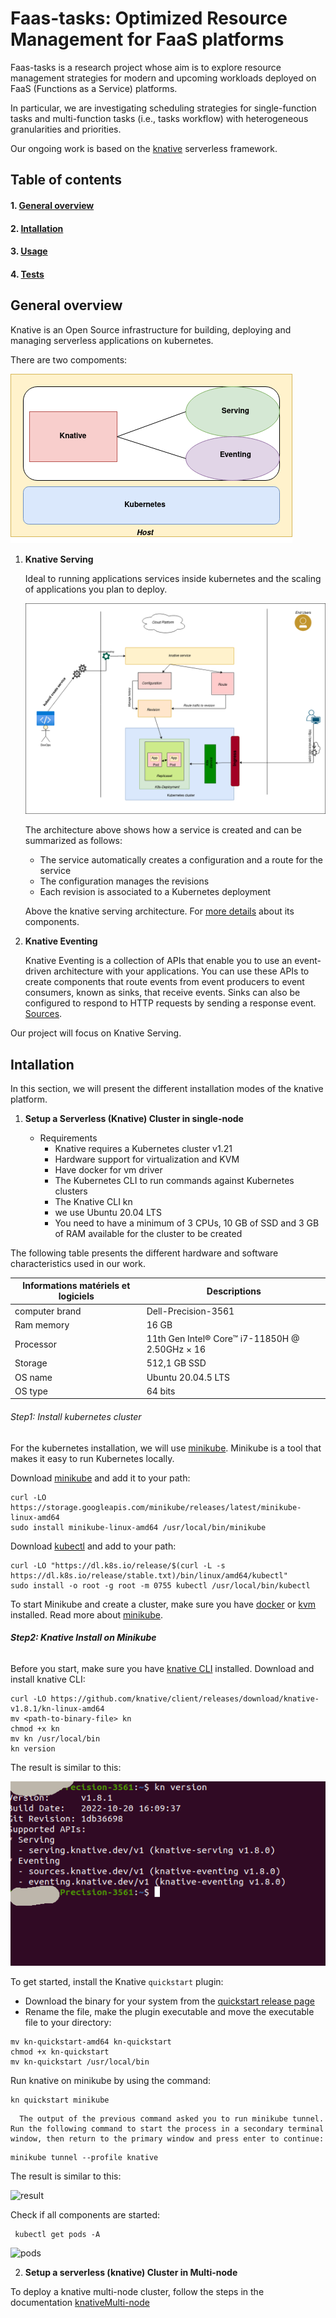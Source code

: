 # Faas-tasks: Optimized Resource Management for FaaS platforms

Faas-tasks is a research project whose aim is to explore resource management strategies for modern and upcoming workloads deployed on FaaS (Functions as a Service) platforms.

In particular, we are investigating scheduling strategies for single-function tasks and multi-function tasks (i.e., tasks workflow) with heterogeneous granularities and priorities.

Our ongoing work is based on the [knative](https://knative.dev/) serverless framework.
## Table of contents

#### **1. [General overview](#General-overview)**

#### **2. [Intallation](#Installation)**
        
#### **3. [Usage](#Usage)**

#### **4. [Tests](#tests)**

## General overview

Knative is an Open Source infrastructure for building, deploying and managing serverless applications on kubernetes. 

There are two compoments:

![knativearch](knative1.drawio.png)

1. **Knative Serving**

   Ideal to running applications services inside kubernetes and the scaling of applications you plan to deploy.

   ![serving-architecture](knativeServing-architecture.png)
   
   The architecture above shows how a service is created and can be summarized as follows:
   
    - The service automatically creates a configuration and a route for the service
    - The configuration manages the revisions
    - Each revision is associated to a Kubernetes deployment

   Above the knative serving architecture. For [more details](https://knative.dev/docs/concepts/) about its components.

2. **Knative Eventing**

   Knative Eventing is a collection of APIs that enable you to use an event-driven architecture with your applications. You can use these APIs to create components that route events from event producers to event consumers, known as sinks, that receive events. Sinks can also be configured to respond to HTTP requests by sending a response event. [Sources](https://knative.dev/docs/eventing/).

Our project will focus on Knative Serving.   

## Intallation 

   In this section, we will present the different installation modes of the knative platform. 
   
   1. **Setup a Serverless (Knative) Cluster in single-node**
   
      * Requirements
        - Knative requires a Kubernetes cluster v1.21
        - Hardware support for virtualization and KVM
        - Have docker for vm driver 
        - The Kubernetes CLI to run commands against Kubernetes clusters
        - The Knative CLI kn
        - we use Ubuntu 20.04 LTS
        - You need to have a minimum of 3 CPUs, 10 GB of SSD  and 3 GB of RAM available for the cluster to be created
        
   The following table presents the different hardware and software characteristics used in our work.
       
   |Informations matériels et logiciels| Descriptions |
   |-----------------------------------|--------------| 
   |computer brand                     |Dell-Precision-3561|
   |Ram memory                       | 16 GB|
   |Processor                    | 11th Gen Intel® Core™ i7-11850H @ 2.50GHz × 16|
   |Storage                      | 512,1 GB SSD|
   |OS name       | Ubuntu 20.04.5 LTS|
   |OS type        | 64 bits|

   ###### Step1: Install kubernetes cluster
   For the kubernetes installation, we will use [minikube](https://kubernetes.io/fr/docs/setup/learning-environment/minikube/). Minikube is a tool that makes it easy to run Kubernetes locally.
   
   Download [minikube](https://kubernetes.io/fr/docs/setup/learning-environment/minikube/) and add it to your path: 
   
   ```shell
   curl -LO https://storage.googleapis.com/minikube/releases/latest/minikube-linux-amd64
   sudo install minikube-linux-amd64 /usr/local/bin/minikube
   ```
   
   Download [kubectl](https://kubernetes.io/docs/tasks/tools/install-kubectl-linux/) and add to your path:
   
   ```shell
   curl -LO "https://dl.k8s.io/release/$(curl -L -s https://dl.k8s.io/release/stable.txt)/bin/linux/amd64/kubectl"
   sudo install -o root -g root -m 0755 kubectl /usr/local/bin/kubectl
   ```
   
   To start Minikube and create a cluster, make sure you have [docker](https://docs.docker.com/engine/install/ubuntu/) or [kvm](https://ubuntu.com/blog/kvm-hyphervisor) installed. Read more about [minikube](https://kubernetes.io/fr/docs/setup/learning-environment/minikube/).
   
   ###### **Step2: Knative Install on Minikube**
   Before you start, make sure you have [knative CLI](https://knative.dev/docs/install/quickstart-install/#before-you-begin) installed. Download and install knative CLI:
   
   ```shell
   curl -LO https://github.com/knative/client/releases/download/knative-v1.8.1/kn-linux-amd64
   mv <path-to-binary-file> kn
   chmod +x kn
   mv kn /usr/local/bin
   kn version
   ```
   
   The result is similar to this:

   ![kn-version](kn-version.png)
   
   To get started, install the Knative `quickstart` plugin:
   
   * Download the binary for your system from the [quickstart release page](https://github.com/knative-sandbox/kn-plugin-quickstart/releases)
   * Rename the file, make the plugin executable and move the executable file to your directory:
   ```shell
   mv kn-quickstart-amd64 kn-quickstart
   chmod +x kn-quickstart
   mv kn-quickstart /usr/local/bin
   ```
   Run knative on minikube by using the command:


   ```shell
   kn quickstart minikube
   ```
   
      The output of the previous command asked you to run minikube tunnel. Run the following command to start the process in a secondary terminal window, then return to the primary window and press enter to continue:
   
   ```shell
   minikube tunnel --profile knative
   ```
   
   The result is similar to this:

   ![result](result.png)
   
   Check if all components are started:

   ```
    kubectl get pods -A

   ```
   ![pods](pod.png)
   
  2. **Setup a serverless (knative) Cluster in Multi-node**

   To deploy a knative multi-node cluster, follow the steps in the documentation  [knativeMulti-node](knativeCluster-Multi-Node.md)


   


